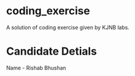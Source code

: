 # coding_exercise

A solution of coding exercise given by KJNB labs.

# Candidate Detials
Name - Rishab Bhushan

